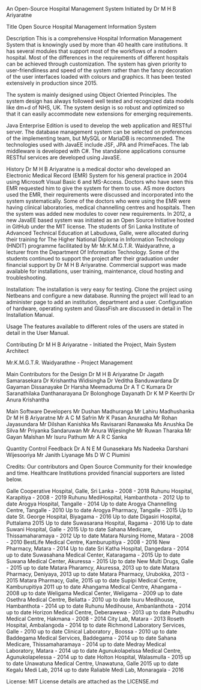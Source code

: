 An Open-Source Hospital Management System Initiated by Dr M H B Ariyaratne

Title
Open Source Hospital Management Information System

Description
This is a comprehensive Hospital Information Management System that is knowingly used by more than 40 health care institutions. It has several modules that support most of the workflows of a modern hospital. Most of the differences in the requirements of different hospitals can be achieved through customization. The system has given priority to user-friendliness and speed of the system rather than the fancy decoration of the user interfaces loaded with colours and graphics. It has been tested extensively in production since 2015.

The system is mainly designed using Object Oriented Principles. The system design has always followed well tested and recognized data models like dm+d of NHS, UK. The system design is so robust and optimized so that it can easily accommodate new extensions for emerging requirements.

Java Enterprise Edition is used to develop the web application and RESTful server. The database management system can be selected on preferences of the implementing team, but MySQL or MariaDB is recommended. The technologies used with JavaEE include JSF, JPA and PrimeFaces. The lab middleware is developed with C#. The standalone applications consume RESTful services are developed using JavaSE.

History
Dr M H B Ariyaratne is a medical doctor who developed an Electronic Medical Record (EMR) System for his general practice in 2004 using Microsoft Visual Basic 6 and MS-Access. Doctors who have seen this EMR requested him to give the system for them to use. AS more doctors used the EMR, their requirements were discussed and incorporated into the system systematically. Some of the doctors who were using the EMR were having clinical laboratories, medical channelling centres and hospitals. Then the system was added new modules to cover new requirements. In 2012, a new JavaEE based system was initiated as an Open Source Initiative hosted in GitHub under the MIT license. The students of Sri Lanka Institute of Advanced Technical Education at Labuduwa, Galle, were allocated during their training for The Higher National Diploma in Information Technology (HNDIT) programme facilitated by Mr Mr.K.M.G.T.R. Waidyarathne, a lecturer from the Department Of Information Technology. Some of the students continued to support the project after their graduation under financial support by Dr M H B Ariyaratne. Commercial support was made available for installations, user training, maintenance, cloud hosting and troubleshooting.  

Installation: The installation is very easy for testing. Clone the project using Netbeans and configure a new database. Running the project will lead to an administer page to add an institution, department and a user. Configuration of hardware, operating system and GlassFish are discussed in detail in The Installation Manual.

Usage
The features available to different roles of the users are stated in detail in the User Manual.

Contributing 
Dr M H B Ariyaratne - Initiated the Project, Main System Architect

Mr.K.M.G.T.R. Waidyarathne - Project Management

Main Contributors for the Design
Dr M H B Ariyaratne
Dr Jagath Samarasekara
Dr Krishantha Widisingha
Dr Veditha Banduwardana
Dr Gayaman Dissanayake
Dr Harsha Meemaduma
Dr A T C Kumara
Dr Saranathilaka Danthanarayana
Dr Bolonghoge Dayanath
Dr K M P Keerthi
Dr Anura Krishantha

Main Software Developers
Mr Dushan Madhuranga
Mr Lahiru Madhushanka
Dr M H B Ariyaratne
Mr A C M Safrin
Mr K Pasan Anuradha
Mr Rohan Jayasundara
Mr Dilshan Kanishka
Ms Ravisarani Ranawaka
Ms Anushka De Silva
Mr Priyanka Sandaruwan
Mr Anura Wijesinghe
Mr Ruwan Tharaka
Mr Gayan Malshan
Mr Isuru Pathum
Mr A R C Sanka

Quantity Control Feedback
Dr A N E M Gunasekara
Ms Nadeeka Darshani Wijesooriya
Mr Janith Liyanage
Ms D W C Piumini



Credits: 
Our contributors and Open Source Community for their knowledge and time. Healthcare Institutions provided financial supporters are listed below.

Galle Cooperative Hospital, Galle, Sri Lanka - 2008 - 2018
Ruhunu Hospital, Karapitiya - 2008 - 2019
Ruhunu MediHospital, Hambanthota  - 2012 Up to date
Arogya Hospital, Tangalle - 2014 Up to date
Arogya Channelling Centre, Tangalle -  2010 Up to date
Arogya Pharmacy, Tangalle -  2015 Up to date
St. George Hospital, Biyagama -  2016 Up to date
Digasiri Hospital, Puttalama  2015 Up to date
Suwasarana Hospital, Ragama   -  2016 Up to date
Suwani Hospital, Galle -  2015 Up to date
Sahana Medicare, Thissamaharamaya  -  2012 Up to date
Matara Nursing Home, Matara - 2008 - 2010
BestLife Medical Centre, Kamburupitiya - 2008 - 2016
New Pharmacy, Matara - 2014 Up to date
Sri Katha Hospital, Dangedara - 2014 up to date
Suwasahana Medical Center, Kataragama - 2015 Up to date
Suwana Medical Center, Akuressa - 2015 Up to date
New Multi Drugs, Galle - 2015 up to date
Matara Pharamcy, Akuressa, 2013  up to date
Matara Pharmacy, Deniyaya, 2013 up to date
Matara Pharmacy, Urubokka, 2013 - 2015
Matara Pharmacy, Galle, 2015 up to date
Supipi Medical Centre, Kamburupitiya 2011  up to date
Ahangama Medical Centre, Ahangama - 2008 up to date
Weligama Medical Center, Weligama - 2009  up to date
Osethra Medical Centre, Beliatta - 2010 up to date
Isuru Medihouse, Hambanthota - 2014  up to date
Ruhunu Medihouse, Ambanlanthota - 2014  up to date
Horizon Medical Centre, Deberawewa - 2013  up to date
Pubudhu Medical Centre, Hakmana - 2008 - 2014
City Lab, Matara - 2013
Roseth Hospital, Ambalangoda - 2014 tp to date
Richmond Laboratory Services, Galle - 2010 up to date
Clinical Laboratory , Boossa - 2010 up to date
Baddegama Medical Services, Baddegama - 2014 up to date
Sahana Medicare, Thissamaharamaya - 2014 up to date
Medray Medical Laboratory, Matara - 2014 up to date
Agunukolapelssa Medical Centre, Agunukolapelessa - 2014 up to date
Holton Hospital, Walasmulla - 2015 up to date
Unawatuna Medical Centre, Unawatuna, Galle 2015 up to date
Kegalu Medi Lab, 2014 up to date
Raliable Medi Lab, Monaragala - 2016


License: MIT License details are attached as the LICENSE.md
